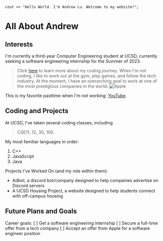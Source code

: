 ```
cout << "Hello World. I'm Andrew Lu. Welcome to my website!";
```

# All About Andrew

## Interests

I'm currently a third-year Computer Engineering student at UCSD, currently seeking a software engineering internship for the Summer of 2023. 
> Click [here](https://github.com/landrewu/user-page/blob/main/index.md#coding-and-projects) to learn more about my coding journey.
When I'm not coding, I like to work out at the gym, play games, and follow the tech industry.
At the moment, I have an overarching goal to work at one of the most prestigious companies in the world:
![Apple](https://1000logos.net/wp-content/uploads/2016/10/Apple-Logo.png)

This is my favorite pasttime when I'm not working: [YouTube](https://www.youtube.com/).

## Coding and Projects

At UCSD, I've taken several coding classes, including
> CSE11, 12, 30, 100.

My most familiar languages in order:
1. C++
2. JavaScript
3. Java

Projects I've Worked On (and my role within them):
- Adbot, a discord bot/company designed to help companies advertise on Discord servers
- A UCSD Housing Project, a website designed to help students connect with off-campus housing

## Future Plans and Goals

Career goals:
[ ] Get a software engineering internship
[ ] Secure a full-time offer from a tech company
[ ] Accept an offer from Apple for a software engineer position